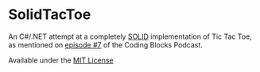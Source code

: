 # SolidTacToe


An C#/.NET attempt at a completely [SOLID][1] implementation of Tic Tac Toe, as mentioned on [episode #7][2] of the Coding Blocks Podcast.

Available under the [MIT License][3]

[1]: http://en.wikipedia.org/wiki/SOLID_(object-oriented_design)
[2]: http://www.codingblocks.net/podcast/episode-7-solid-as-a-rock/
[3]: https://github.com/codingblocks/SolidTacToe/LICENSE.txt
